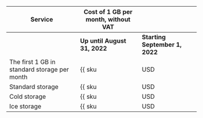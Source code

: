 | Service | Cost of 1 GB per month, without VAT | |
| --- | --- | --- |
| | **Up until August 31, 2022** | **Starting September 1, 2022** |
| The first 1 GB in standard storage per month | {{ sku|USD|storage.bucket.used_space.standard|month|string }} | _No change_ |
| Standard storage | {{ sku|USD|storage.bucket.used_space.standard|pricingRate.720|month|string }} | _No change_ |
| Cold storage | {{ sku|USD|storage.bucket.used_space.cold|month|string }} | _No change_ |
| Ice storage | {{ sku|USD|storage.bucket.used_space.ice|month|string }} | $0.004280 |